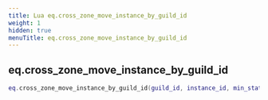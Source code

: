 ```yaml
---
title: Lua eq.cross_zone_move_instance_by_guild_id
weight: 1
hidden: true
menuTitle: eq.cross_zone_move_instance_by_guild_id
---
```

## eq.cross_zone_move_instance_by_guild_id
```lua
eq.cross_zone_move_instance_by_guild_id(guild_id, instance_id, min_status, max_status); -- void
```